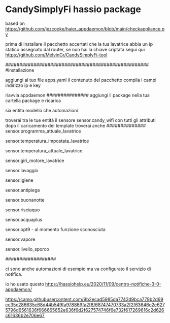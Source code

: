 # CandySimplyFi hassio package 


based on https://github.com/jezcooke/haier_appdaemon/blob/main/checkappliance.py

prima di installare il pacchetto accertati che la tua lavatrice abbia un ip statico assegnato dal router,
se non hai la chiave criptata segui qui https://github.com/MelvinGr/CandySimplyFi-tool

###################################################
#installazione

aggiungi al tuo file apps.yaml il contenuto del pacchetto
compila i campi indirizzo ip e key

riavvia appdaemon
###############
aggiungi il package nella tua cartella package e ricarica 

sia entita modello che automazioni

troverai tra le tue entità il sensore sensor.candy_wifi con tutti gli attributi
dopo il caricamento dei template troverai anche 
##############
sensor.programma_attuale_lavatrice

sensor.temperatura_impostata_lavatrice

sensor.temperatura_attuale_lavatrice

sensor.giri_motore_lavatrice

sensor.lavaggio

sensor.igiene

sensor.antipiega

sensor.buonanotte

sensor.risciaquo

sensor.acquaplus

sensor.opt9   - al momento funzione sconosciuta

sensor.vapore

sensor.livello_sporco

##################

ci sono anche automazioni di esempio ma va configurato il servizio di notifica. 

io ho usato questo https://hassiohelp.eu/2020/11/09/centro-notifiche-3-0-appdaemon/

https://camo.githubusercontent.com/9b2ecad5985da7742d9bca779b2d69cc35c286635c68d44b549fa978869fa2f8/68747470733a2f2f63646e2e6275796d6561636f666665652e636f6d2f627574746f6e732f617269616c2d626c61636b2e706e67
